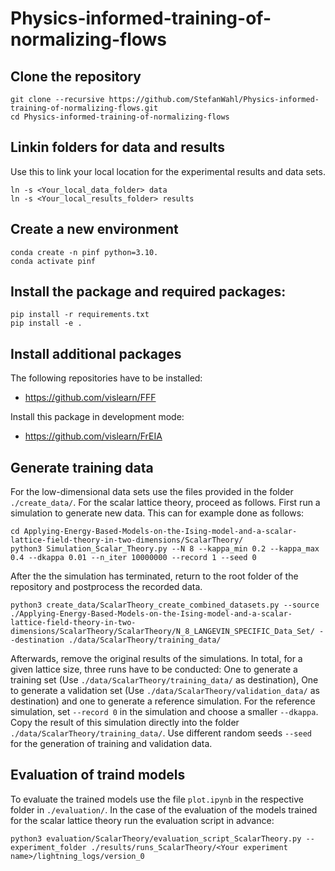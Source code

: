 # Physics-informed-training-of-normalizing-flows

## Clone the repository

```shell script
git clone --recursive https://github.com/StefanWahl/Physics-informed-training-of-normalizing-flows.git
cd Physics-informed-training-of-normalizing-flows
```

## Linkin folders for data and results

Use this to link your local location for the experimental results and data sets.

```shell script
ln -s <Your_local_data_folder> data
ln -s <Your_local_results_folder> results
```

## Create a new environment

```shell script
conda create -n pinf python=3.10.
conda activate pinf
```

## Install the package and required packages:

```shell script
pip install -r requirements.txt
pip install -e .
```

## Install additional packages

The following repositories have to be installed:

* https://github.com/vislearn/FFF

Install this package in development mode:

* https://github.com/vislearn/FrEIA


## Generate training data

For the low-dimensional data sets use the files provided in the folder `./create_data/`. For the scalar lattice theory, proceed as follows. First run a simulation to generate new data. This can for example done as follows:

```shell script
cd Applying-Energy-Based-Models-on-the-Ising-model-and-a-scalar-lattice-field-theory-in-two-dimensions/ScalarTheory/
python3 Simulation_Scalar_Theory.py --N 8 --kappa_min 0.2 --kappa_max 0.4 --dkappa 0.01 --n_iter 10000000 --record 1 --seed 0
```

After the the simulation has terminated, return to the root folder of the repository and postprocess the recorded data.

```shell script
python3 create_data/ScalarTheory_create_combined_datasets.py --source ./Applying-Energy-Based-Models-on-the-Ising-model-and-a-scalar-lattice-field-theory-in-two-dimensions/ScalarTheory/ScalarTheory/N_8_LANGEVIN_SPECIFIC_Data_Set/ --destination ./data/ScalarTheory/training_data/
```

Afterwards, remove the original results of the simulations. In total, for a given lattice size, three runs have to be conducted: One to generate a training set (Use `./data/ScalarTheory/training_data/` as destination), One to generate a validation set (Use `./data/ScalarTheory/validation_data/` as destination) and one to generate a reference simulation. For the reference simulation, set `--record 0` in the simulation and choose a smaller `--dkappa`. Copy the result of this simulation directly into the folder `./data/ScalarTheory/training_data/`. Use different random seeds `--seed` for the generation of training and validation data.

## Evaluation of traind models

To evaluate the trained models use the file `plot.ipynb` in the respective folder in `./evaluation/`. In the case of the evaluation of the models trained for the scalar lattice theory run the evaluation script in advance:

```shell script
python3 evaluation/ScalarTheory/evaluation_script_ScalarTheory.py --experiment_folder ./results/runs_ScalarTheory/<Your experiment name>/lightning_logs/version_0
```
